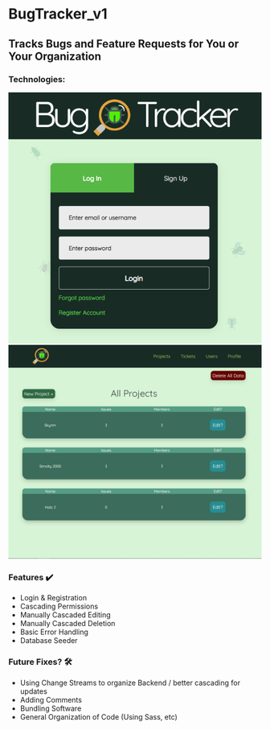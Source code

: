 
# BugTracker_v1
## Tracks Bugs and Feature Requests for You or Your Organization
### Technologies:
![technologies](homeSmall.PNG)
![technologies](dashboard.PNG)

### Features ✔️
- Login & Registration
- Cascading Permissions
- Manually Cascaded Editing
- Manually Cascaded Deletion
- Basic Error Handling
- Database Seeder

### Future Fixes? 🛠
- Using Change Streams to organize Backend / better cascading for updates
- Adding Comments
- Bundling Software
- General Organization of Code (Using Sass, etc)
